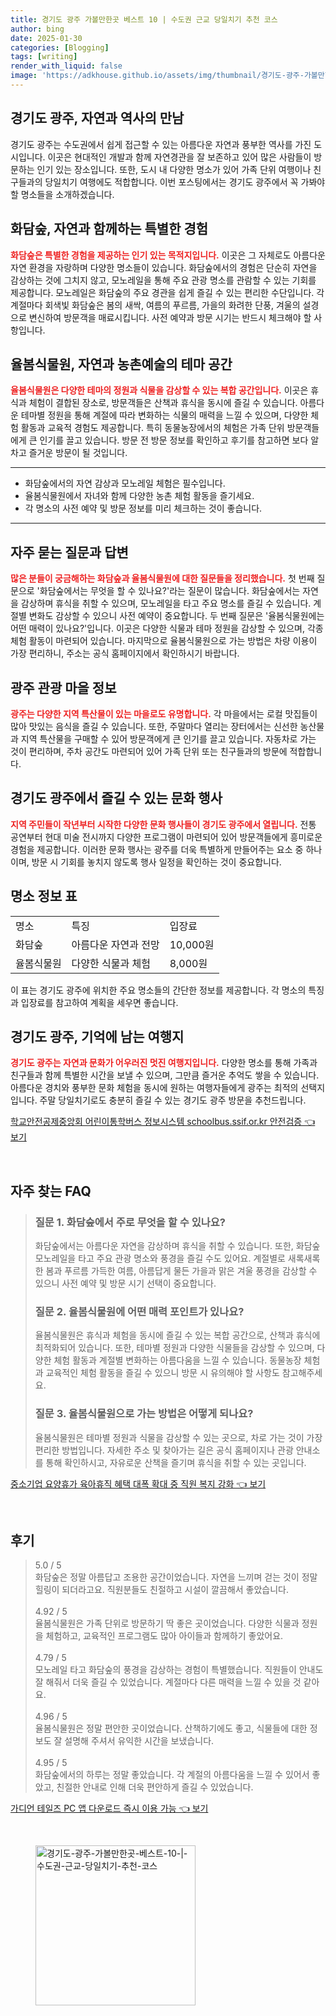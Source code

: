 ```yaml
---
title: 경기도 광주 가볼만한곳 베스트 10 | 수도권 근교 당일치기 추천 코스
author: bing
date: 2025-01-30
categories: [Blogging]
tags: [writing]
render_with_liquid: false
image: 'https://adkhouse.github.io/assets/img/thumbnail/경기도-광주-가볼만한곳-베스트-10-|-수도권-근교-당일치기-추천-코스.webp'
---
```



<h2 id='경기도_광주_소개'>경기도 광주, 자연과 역사의 만남</h2>

<p>경기도 광주는 수도권에서 쉽게 접근할 수 있는 아름다운 자연과 풍부한 역사를 가진 도시입니다. 이곳은 현대적인 개발과 함께 자연경관을 잘 보존하고 있어 많은 사람들이 방문하는 인기 있는 장소입니다. 또한, 도시 내 다양한 명소가 있어 가족 단위 여행이나 친구들과의 당일치기 여행에도 적합합니다. 이번 포스팅에서는 경기도 광주에서 꼭 가봐야 할 명소들을 소개하겠습니다.</p>

<h2 id='화담숲'>화담숲, 자연과 함께하는 특별한 경험</h2>

<p><b><span style="color: #ee2323;">화담숲은 특별한 경험을 제공하는 인기 있는 목적지입니다.</span></b> 이곳은 그 자체로도 아름다운 자연 환경을 자랑하며 다양한 명소들이 있습니다. 화담숲에서의 경험은 단순히 자연을 감상하는 것에 그치지 않고, 모노레일을 통해 주요 관광 명소를 관람할 수 있는 기회를 제공합니다. 모노레일은 화담숲의 주요 경관을 쉽게 즐길 수 있는 편리한 수단입니다. 각 계절마다 회색빛 화담숲은 봄의 새싹, 여름의 푸르름, 가을의 화려한 단풍, 겨울의 설경으로 변신하여 방문객을 매료시킵니다. 사전 예약과 방문 시기는 반드시 체크해야 할 사항입니다.</p>

<h2 id='율봄식물원'>율봄식물원, 자연과 농촌예술의 테마 공간</h2>

<p><b><span style="color: #ee2323;">율봄식물원은 다양한 테마의 정원과 식물을 감상할 수 있는 복합 공간입니다.</span></b> 이곳은 휴식과 체험이 결합된 장소로, 방문객들은 산책과 휴식을 동시에 즐길 수 있습니다. 아름다운 테마별 정원을 통해 계절에 따라 변화하는 식물의 매력을 느낄 수 있으며, 다양한 체험 활동과 교육적 경험도 제공합니다. 특히 동물농장에서의 체험은 가족 단위 방문객들에게 큰 인기를 끌고 있습니다. 방문 전 방문 정보를 확인하고 후기를 참고하면 보다 알차고 즐거운 방문이 될 것입니다.</p>

<hr />

<ul>
    <li>화담숲에서의 자연 감상과 모노레일 체험은 필수입니다.</li>
    <li>율봄식물원에서 자녀와 함께 다양한 농촌 체험 활동을 즐기세요.</li>
    <li>각 명소의 사전 예약 및 방문 정보를 미리 체크하는 것이 좋습니다.</li>
</ul>

<hr />

<h2 id='관광지_질문'>자주 묻는 질문과 답변</h2>

<p><b><span style="color: #ee2323;">많은 분들이 궁금해하는 화담숲과 율봄식물원에 대한 질문들을 정리했습니다.</span></b> 첫 번째 질문으로 '화담숲에서는 무엇을 할 수 있나요?'라는 질문이 많습니다. 화담숲에서는 자연을 감상하며 휴식을 취할 수 있으며, 모노레일을 타고 주요 명소를 즐길 수 있습니다. 계절별 변화도 감상할 수 있으니 사전 예약이 중요합니다. 두 번째 질문은 '율봄식물원에는 어떤 매력이 있나요?'입니다. 이곳은 다양한 식물과 테마 정원을 감상할 수 있으며, 각종 체험 활동이 마련되어 있습니다. 마지막으로 율봄식물원으로 가는 방법은 차량 이용이 가장 편리하니, 주소는 공식 홈페이지에서 확인하시기 바랍니다.</p>

<h2 id='관광마을_정보'>광주 관광 마을 정보</h2>

<p><b><span style="color: #ee2323;">광주는 다양한 지역 특산물이 있는 마을로도 유명합니다.</span></b> 각 마을에서는 로컬 맛집들이 많아 맛있는 음식을 즐길 수 있습니다. 또한, 주말마다 열리는 장터에서는 신선한 농산물과 지역 특산물을 구매할 수 있어 방문객에게 큰 인기를 끌고 있습니다. 자동차로 가는 것이 편리하며, 주차 공간도 마련되어 있어 가족 단위 또는 친구들과의 방문에 적합합니다.</p>

<h2 id='문화_행사'>경기도 광주에서 즐길 수 있는 문화 행사</h2>

<p><b><span style="color: #ee2323;">지역 주민들이 작년부터 시작한 다양한 문화 행사들이 경기도 광주에서 열립니다.</span></b> 전통 공연부터 현대 미술 전시까지 다양한 프로그램이 마련되어 있어 방문객들에게 흥미로운 경험을 제공합니다. 이러한 문화 행사는 광주를 더욱 특별하게 만들어주는 요소 중 하나이며, 방문 시 기회를 놓치지 않도록 행사 일정을 확인하는 것이 중요합니다.</p>

<h2 id='표_정보'>명소 정보 표</h2>

<table>
    <tr>
        <td>명소</td>
        <td>특징</td>
        <td>입장료</td>
    </tr>
    <tr>
        <td>화담숲</td>
        <td>아름다운 자연과 전망</td>
        <td>10,000원</td>
    </tr>
    <tr>
        <td>율봄식물원</td>
        <td>다양한 식물과 체험</td>
        <td>8,000원</td>
    </tr>
</table>

<p>이 표는 경기도 광주에 위치한 주요 명소들의 간단한 정보를 제공합니다. 각 명소의 특징과 입장료를 참고하여 계획을 세우면 좋습니다.</p>

<h2 id='결론'>경기도 광주, 기억에 남는 여행지</h2>

<p><b><span style="color: #ee2323;">경기도 광주는 자연과 문화가 어우러진 멋진 여행지입니다.</span></b> 다양한 명소를 통해 가족과 친구들과 함께 특별한 시간을 보낼 수 있으며, 그만큼 즐거운 추억도 쌓을 수 있습니다. 아름다운 경치와 풍부한 문화 체험을 동시에 원하는 여행자들에게 광주는 최적의 선택지입니다. 주말 당일치기로도 충분히 즐길 수 있는 경기도 광주 방문을 추천드립니다.</p>


<p><a class="click-button" title="학교안전공제중앙회 어린이통학버스 정보시스템 schoolbus.ssif.or.kr 안전검증" href="https://adkhouse.github.io/posts/%ED%95%99%EA%B5%90%EC%95%88%EC%A0%84%EA%B3%B5%EC%A0%9C%EC%A4%91%EC%95%99%ED%9A%8C-%EC%96%B4%EB%A6%B0%EC%9D%B4%ED%86%B5%ED%95%99%EB%B2%84%EC%8A%A4-%EC%A0%95%EB%B3%B4%EC%8B%9C%EC%8A%A4%ED%85%9C-schoolbus.ssif.or.kr-%EC%95%88%EC%A0%84%EA%B2%80%EC%A6%9D/" rel="dofollow">학교안전공제중앙회 어린이통학버스 정보시스템 schoolbus.ssif.or.kr 안전검증 👈 보기</a></p><br>
<h2 id='자주_찾는_FAQ'>자주 찾는 FAQ</h2>
<div itemscope="" itemtype="https://schema.org/FAQPage"> 
<blockquote> 
<div itemscope="" itemprop="mainEntity" itemtype="https://schema.org/Question"> 
<h3 itemprop="name">질문 1. 화담숲에서 주로 무엇을 할 수 있나요?</h3> 
<div itemscope="" itemprop="acceptedAnswer" itemtype="https://schema.org/Answer"> 
<span itemprop="text"> 
<p>화담숲에서는 아름다운 자연을 감상하며 휴식을 취할 수 있습니다. 또한, 화담숲 모노레일을 타고 주요 관광 명소와 풍경을 즐길 수도 있어요. 계절별로 새록새록한 봄과 푸르름 가득한 여름, 아름답게 물든 가을과 맑은 겨울 풍경을 감상할 수 있으니 사전 예약 및 방문 시기 선택이 중요합니다.</p> 
</span> 
</div> 
</div> 

<div itemscope="" itemprop="mainEntity" itemtype="https://schema.org/Question"> 
<h3 itemprop="name">질문 2. 율봄식물원에 어떤 매력 포인트가 있나요?</h3> 
<div itemscope="" itemprop="acceptedAnswer" itemtype="https://schema.org/Answer"> 
<span itemprop="text"> 
<p>율봄식물원은 휴식과 체험을 동시에 즐길 수 있는 복합 공간으로, 산책과 휴식에 최적화되어 있습니다. 또한, 테마별 정원과 다양한 식물들을 감상할 수 있으며, 다양한 체험 활동과 계절별 변화하는 아름다움을 느낄 수 있습니다. 동물농장 체험과 교육적인 체험 활동을 즐길 수 있으니 방문 시 유의해야 할 사항도 참고해주세요.</p> 
</span> 
</div> 
</div> 

<div itemscope="" itemprop="mainEntity" itemtype="https://schema.org/Question"> 
<h3 itemprop="name">질문 3. 율봄식물원으로 가는 방법은 어떻게 되나요?</h3> 
<div itemscope="" itemprop="acceptedAnswer" itemtype="https://schema.org/Answer"> 
<span itemprop="text"> 
<p>율봄식물원은 테마별 정원과 식물을 감상할 수 있는 곳으로, 차로 가는 것이 가장 편리한 방법입니다. 자세한 주소 및 찾아가는 길은 공식 홈페이지나 관광 안내소를 통해 확인하시고, 자유로운 산책을 즐기며 휴식을 취할 수 있는 곳입니다.</p> 
</span> 
</div> 
</div> 
</blockquote> 
</div>
<p><a class="click-button" title="중소기업 요양휴가 육아휴직 혜택 대폭 확대 중 직원 복지 강화" href="https://adkhouse.github.io/posts/%EC%A4%91%EC%86%8C%EA%B8%B0%EC%97%85-%EC%9A%94%EC%96%91%ED%9C%B4%EA%B0%80-%EC%9C%A1%EC%95%84%ED%9C%B4%EC%A7%81-%ED%98%9C%ED%83%9D-%EB%8C%80%ED%8F%AD-%ED%99%95%EB%8C%80-%EC%A4%91-%EC%A7%81%EC%9B%90-%EB%B3%B5%EC%A7%80-%EA%B0%95%ED%99%94/" rel="dofollow">중소기업 요양휴가 육아휴직 혜택 대폭 확대 중 직원 복지 강화 👈 보기</a></p><br>
<h2 id='후기'>후기</h2>
<div itemscope itemtype="https://schema.org/Product">
  <blockquote>
  <div itemprop="review" itemscope itemtype="https://schema.org/Review">
      <div itemprop="reviewRating" itemscope itemtype="https://schema.org/Rating"> <span itemprop="ratingValue">5.0</span> / <span itemprop="bestRating">5</span> </div>
      <span itemprop="reviewBody">화담숲은 정말 아름답고 조용한 공간이었습니다. 자연을 느끼며 걷는 것이 정말 힐링이 되더라고요. 직원분들도 친절하고 시설이 깔끔해서 좋았습니다.</span>
  </div>
  <br>
  <div itemprop="review" itemscope itemtype="https://schema.org/Review">
      <div itemprop="reviewRating" itemscope itemtype="https://schema.org/Rating"> <span itemprop="ratingValue">4.92</span> / <span itemprop="bestRating">5</span> </div>
      <span itemprop="reviewBody">율봄식물원은 가족 단위로 방문하기 딱 좋은 곳이었습니다. 다양한 식물과 정원을 체험하고, 교육적인 프로그램도 많아 아이들과 함께하기 좋았어요.</span>
  </div>
  <br>
  <div itemprop="review" itemscope itemtype="https://schema.org/Review">
      <div itemprop="reviewRating" itemscope itemtype="https://schema.org/Rating"> <span itemprop="ratingValue">4.79</span> / <span itemprop="bestRating">5</span> </div>
      <span itemprop="reviewBody">모노레일 타고 화담숲의 풍경을 감상하는 경험이 특별했습니다. 직원들이 안내도 잘 해줘서 더욱 즐길 수 있었습니다. 계절마다 다른 매력을 느낄 수 있을 것 같아요.</span>
  </div>
  <br>
  <div itemprop="review" itemscope itemtype="https://schema.org/Review">
      <div itemprop="reviewRating" itemscope itemtype="https://schema.org/Rating"> <span itemprop="ratingValue">4.96</span> / <span itemprop="bestRating">5</span> </div>
      <span itemprop="reviewBody">율봄식물원은 정말 편안한 곳이었습니다. 산책하기에도 좋고, 식물들에 대한 정보도 잘 설명해 주셔서 유익한 시간을 보냈습니다.</span>
  </div>
  <br>
  <div itemprop="review" itemscope itemtype="https://schema.org/Review">
      <div itemprop="reviewRating" itemscope itemtype="https://schema.org/Rating"> <span itemprop="ratingValue">4.95</span> / <span itemprop="bestRating">5</span> </div>
      <span itemprop="reviewBody">화담숲에서의 하루는 정말 좋았습니다. 각 계절의 아름다움을 느낄 수 있어서 좋았고, 친절한 안내로 인해 더욱 편안하게 즐길 수 있었습니다.</span>
  </div>
  </blockquote>
</div>
<p><a class="click-button" title="가디언 테일즈 PC 앱 다운로드 즉시 이용 가능" href="https://adkhouse.github.io/posts/%EA%B0%80%EB%94%94%EC%96%B8-%ED%85%8C%EC%9D%BC%EC%A6%88-PC-%EC%95%B1-%EB%8B%A4%EC%9A%B4%EB%A1%9C%EB%93%9C-%EC%A6%89%EC%8B%9C-%EC%9D%B4%EC%9A%A9-%EA%B0%80%EB%8A%A5/" rel="dofollow">가디언 테일즈 PC 앱 다운로드 즉시 이용 가능 👈 보기</a></p><br>
<figure class="image"><img src="https://adkhouse.github.io/assets/img/thumbnail/경기도-광주-가볼만한곳-베스트-10-|-수도권-근교-당일치기-추천-코스.webp" alt="경기도-광주-가볼만한곳-베스트-10-|-수도권-근교-당일치기-추천-코스" width="256" height="256"></figure>